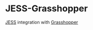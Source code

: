 # JESS-Grasshopper
[JESS](http://jeplus.org/wiki/doku.php?id=docs:jess_service) integration with [Grasshopper](https://www.grasshopper3d.com/)
